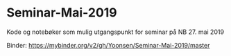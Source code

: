 # Seminar-Mai-2019

Kode og notebøker som mulig utgangspunkt for seminar på NB 27. mai 2019

Binder: https://mybinder.org/v2/gh/Yoonsen/Seminar-Mai-2019/master
